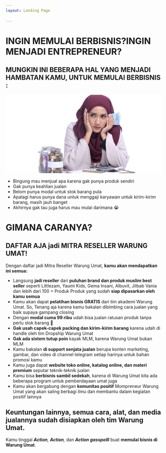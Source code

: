 ```yaml
---
layout: Landing Page

---
```

# **INGIN MEMULAI BERBISNIS?INGIN MENJADI ENTREPRENEUR?**

## MUNGKIN INI BEBERAPA HAL YANG MENJADI **HAMBATAN** KAMU, UNTUK MEMULAI BERBISNIS :

![](/uploads/2020/02/15/664xauto-tian-lustiana-kenapa-uang-cepat-abis-padahal-sudah-hemat-1708034.jpg)

* Bingung mau menjual apa karena gak punya produk sendiri
* Gak punya keahlian jualan
* Belom punya modal untuk stok barang pula
* Apalagi harus punya dana untuk menggaji karyawan untuk kirim-kirim barang, masih jauh banget
* Akhirnya gak tau juga harus mau mulai darimana 😭

# **GIMANA CARANYA?**

## DAFTAR AJA jadi **MITRA RESELLER WARUNG UMAT!**  
Dengan daftar jadi Mitra Reseller Warung Umat, **kamu akan mendapatkan ini semua:**

* Langsung **jadi reseller** dari **puluhan brand dan produk muslim best seller** seperti Littlezam, Yaumi Kids, Gema Insani, Albuvit, Jilbab Vania dan lebih dari 100 + Produk Produk yang sudah **siap dipasarkan oleh kamu semua**
* Kamu akan dapat **pelatihan bisnis GRATIS** dari tim akademi Warung Umat. So, Tenang aja karena kamu bakalan dibimbing cara jualan yang baik supaya gampang closing
* Dengan **modal cuma 99 ribu** udah bisa jualan ratusan produk tanpa perlu stok barang 🙂
* **Gak usah capek-capek packing dan kirim-kirim barang** karena udah di handle oleh tim Dropship Warung Umat
* **Gak ada sistem tutup poin** kayak MLM, karena Warung Umat bukan MLM
* Kamu bakalan **di support senjata jualan** berupa konten marketing, gambar, dan video di channel telegram setiap harinya untuk bahan promosi kamu
* Kamu juga dapat **website toko online, katalog online, dan materi premium** seputar teknik-teknik jualan
* Kamu bisa **berbisnis sambil sedekah**, karena di Warung Umat kita ada beberapa program untuk pemberdayaan umat juga
* Kamu akan bergabung dengan **komunitas positif** Mompreneur Warung Umat yang akan saling berbagi ilmu dan membantu dalam kegiatan positif lainnya

## Keuntungan lainnya, semua cara, alat, dan media jualannya sudah **disiapkan oleh tim Warung Umat**.  
Kamu tinggal **_Action_**_, **Action**,_ dan **_Action gasspolll_** buat **memulai bisnis di Warung Umat**.